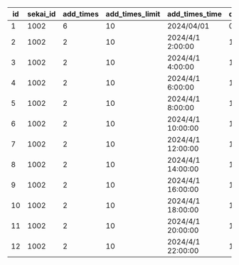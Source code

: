 |id|sekai_id|add_times|add_times_limit|add_times_time|duration|
| --- | --- | --- | --- | --- | --- |
|1|1002|6|10|2024/04/01|0|
|2|1002|2|10|2024/4/1 2:00:00|120|
|3|1002|2|10|2024/4/1 4:00:00|120|
|4|1002|2|10|2024/4/1 6:00:00|120|
|5|1002|2|10|2024/4/1 8:00:00|120|
|6|1002|2|10|2024/4/1 10:00:00|120|
|7|1002|2|10|2024/4/1 12:00:00|120|
|8|1002|2|10|2024/4/1 14:00:00|120|
|9|1002|2|10|2024/4/1 16:00:00|120|
|10|1002|2|10|2024/4/1 18:00:00|120|
|11|1002|2|10|2024/4/1 20:00:00|120|
|12|1002|2|10|2024/4/1 22:00:00|120|